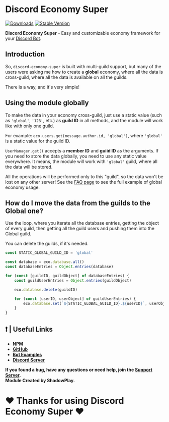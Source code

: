 # Discord Economy Super

[![Downloads](https://img.shields.io/npm/dt/discord-economy-super?style=for-the-badge)](https://www.npmjs.com/package/discord-economy-super)
[![Stable Version](https://img.shields.io/npm/v/discord-economy-super?style=for-the-badge)](https://www.npmjs.com/package/discord-economy-super)

<b>Discord Economy Super</b> - Easy and customizable economy framework for your [Discord Bot](https://discord.js.org/#/).

## Introduction
So, `discord-economy-super` is built with multi-guild support, but many of the users were asking me how to create a __global__ economy, where all the data is cross-guild, where all the data is available on all the guilds.

There is a way, and it's very simple!

## Using the module globally
To make the data in your economy cross-guild, just use a static value (such as `'global'`, `'123'`, etc.) as **guild ID** in all methods, and the module will work like with only one guild.

For example: `eco.users.get(message.author.id, 'global')`, where `'global'` is a static value for the guild ID.

`UserManager.get()` accepts a **member ID** and **guiid ID** as the arguments. If you need to store the data globally, you need to use any static value everywhere.
It means, the module will work with `'global'` guild, where all the data will be stored. 

All the operations will be performed only to this "guild", so the data won't be lost on any other server!
See the [FAQ page](https://des-docs.js.org/#/docs/main/1.6.9/general/faq) to see the full example of global economy usage.

## How do I move the data from the guilds to the Global one?
Use the loop, where you iterate all the database entries, getting the object of every guild, then getting all the guild users and pushing them into the Global guild.

You can delete the guilds, if it's needed.

```js
const STATIC_GLOBAL_GUILD_ID = 'global'

const database = eco.database.all()
const databaseEntries = Object.entries(database)

for (const [guildID, guildObject] of databaseEntries) {
    const guildUserEntries = Object.entries(guildObject)

    eco.database.delete(guildID)

    for (const [userID, userObject] of guildUserEntries) {
        eco.database.set(`${STATIC_GLOBAL_GUILD_ID}.${userID}`, userObject)
    }
}
```


## ❗ | Useful Links

<ul>
<li><b><a href = 'https://www.npmjs.com/package/discord-economy-super'>NPM</a></b></li>
<li><b><a href = 'https://github.com/shadowplay1/discord-economy-super'>GitHub</a></b></li>
<li><b><a href = 'https://github.com/shadowplay1/discord-economy-super/tree/main/examples'>Bot Examples</a></b></li>
<li><b><a href = 'https://discord.gg/4pWKq8vUnb'>Discord Server</a></b></li>
</ul>
<b>If you found a bug, have any questions or need help, join the <a href = 'https://discord.gg/4pWKq8vUnb'>Support Server</a>.</b>
<br>
<b>Module Created by ShadowPlay.</b>

# ❤️ Thanks for using Discord Economy Super ❤️
